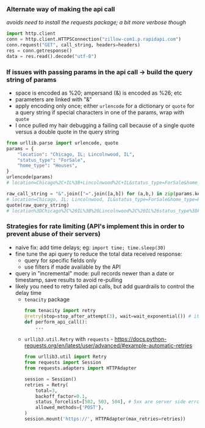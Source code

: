 ### Alternate way of making the api call 
_avoids need to install the requests package; a bit more verbose though_
```python
import http.client
conn = http.client.HTTPSConnection("zillow-com1.p.rapidapi.com")
conn.request("GET", call_string, headers=headers)
res = conn.getresponse()
data = res.read().decode("utf-8")
```

### If issues with passing params in the api call -> build the query string of params
* space is encoded as %20; ampersand (&) is encoded as %26; etc
* parameters are linked with "&"
* apply encoding only once; either `urlencode` for a dictionary or `quote` for a query string
if special characters in one of the params, wrap with ```quote```
* I once pulled my hair debugging a failing call because of a single quote versus a double quote in the query string

```python
from urllib.parse import urlencode, quote
params = {
    "location": "Chicago, IL; Lincolnwood, IL",
	"status_type": "ForSale",
	"home_type": "Houses", 
}
urlencode(params)
# location=Chicago%2C+IL%3B+Lincolnwood%2C+IL&status_type=ForSale&home_type=Houses

raw_call_string = "&".join(["=".join([a,b]) for (a,b,) in zip(params.keys(), params.values())])
# location=Chicago, IL; Lincolnwood, IL&status_type=ForSale&home_type=Houses
quote(raw_query_string)
# location%3DChicago%2C%20IL%3B%20Lincolnwood%2C%20IL%26status_type%3DForSale%26home_type%3DHouses

```
### Strategies for rate limiting (API's implement this in order to prevent abuse of their servers)
* naive fix: add time delays; eg: ```import time; time.sleep(30)```
* fine tune  the api query to reduce the total data received response: 
  * query for specific fields only
  * use filters if made available by the API
* query in "incremental" mode: pull records newer than a date or timestamp, save results to avoid re-pulling
* likely you need to retry failed api calls, but add guardrails to control the delay time
  *  `tenacity` package
        ```python
        from tenacity import retry
        @retry(stop=stop_after_attempt(3), wait=wait_exponential()) # it waits 2^x * 1 second between each retry
        def perform_api_call():
            ...
        ```
  *  `urllib3.util.Retry` with `requests` - https://docs.python-requests.org/en/latest/user/advanced/#example-automatic-retries
        ```python
        from urllib3.util import Retry
        from requests import Session
        from requests.adapters import HTTPAdapter

        session = Session()
        retries = Retry(
            total=3,
            backoff_factor=0.1,
            status_forcelist=[502, 503, 504], # 5xx are server side errors; eg: 504 - timeout
            allowed_methods={'POST'},
        )
        session.mount('https://', HTTPAdapter(max_retries=retries))
        ```





